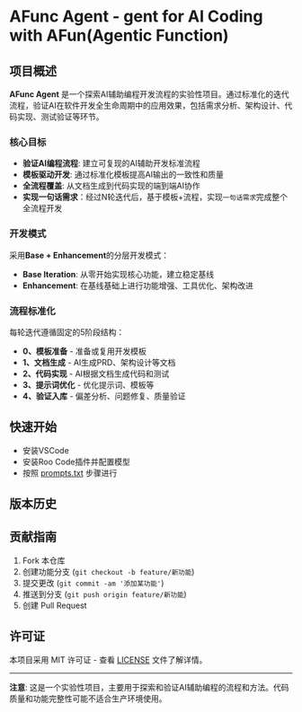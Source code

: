 # AFunc Agent - gent for AI Coding with AFun(Agentic Function)

## 项目概述

**AFunc Agent** 是一个探索AI辅助编程开发流程的实验性项目。通过标准化的迭代流程，验证AI在软件开发全生命周期中的应用效果，包括需求分析、架构设计、代码实现、测试验证等环节。

### 核心目标
- **验证AI编程流程**: 建立可复现的AI辅助开发标准流程
- **模板驱动开发**: 通过标准化模板提高AI输出的一致性和质量
- **全流程覆盖**: 从文档生成到代码实现的端到端AI协作
- **实现一句话需求**：经过N轮迭代后，基于模板+流程，实现`一句话需求`完成整个全流程开发

### 开发模式
采用**Base + Enhancement**的分层开发模式：
- **Base Iteration**: 从零开始实现核心功能，建立稳定基线
- **Enhancement**: 在基线基础上进行功能增强、工具优化、架构改进

### 流程标准化
每轮迭代遵循固定的5阶段结构：
- **0、模板准备** - 准备或复用开发模板
- **1、文档生成** - AI生成PRD、架构设计等文档  
- **2、代码实现** - AI根据文档生成代码和测试
- **3、提示词优化** - 优化提示词、模板等
- **4、验证入库** - 偏差分析、问题修复、质量验证

## 快速开始
- 安装VSCode
- 安装Roo Code插件并配置模型
- 按照 [prompts.txt](prompts.txt) 步骤进行


## 版本历史

## 贡献指南

1. Fork 本仓库
2. 创建功能分支 (`git checkout -b feature/新功能`)
3. 提交更改 (`git commit -am '添加某功能'`)
4. 推送到分支 (`git push origin feature/新功能`)
5. 创建 Pull Request

## 许可证

本项目采用 MIT 许可证 - 查看 [LICENSE](LICENSE) 文件了解详情。

---

**注意**: 这是一个实验性项目，主要用于探索和验证AI辅助编程的流程和方法。代码质量和功能完整性可能不适合生产环境使用。